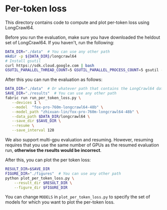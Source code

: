 # Per-token loss

This directory contains code to compute and plot per-token loss using LongCrawl64. 

Before you run the evaluation, make sure you have downloaded the heldout set of LongCrawl64. If you haven't, run the following:

```bash
DATA_DIR="./data"  # You can use any other path
mkdir -p ${DATA_DIR}/longcrawl64
# Install gsutil
curl https://sdk.cloud.google.com | bash
GSUTIL_PARALLEL_THREAD_COUNT=5 GSUTIL_PARALLEL_PROCESS_COUNT=5 gsutil -m cp -r 'gs://longcrawl64/heldout.zarr' ${DATA_DIR}/longcrawl64
```


After this you can run the evaluation as follows:

```bash
DATA_DIR="./data"  # Or whatever path that contains the LongCrawl64 dataset
SAVE_DIR="./results"  # You can use any other path
fabric run run_per_token_loss.py \
   --devices 1 \
   --model  "fox-pro-760m-longcrawl64-48b" \
   --model_path "zhixuan-lin/fox-pro-760m-longcrawl64-48b" \
   --data_path $DATA_DIR/longcrawl64 \
   --save_dir $SAVE_DIR \
   --resume \
   --save_interval 128
```
We also support multi-gpu evaluation and resuming. However, resuming requires that you use the same number of GPUs as the resumed evaluation run, **otherwise the rseults would be incorrect**.

After this, you can plot the per token loss:

```bash
RESULT_DIR=$SAVE_DIR  
FIGURE_DIR="./figures"  # You can use any other path
python plot_per_token_loss.py \
    --result_dir $RESULT_DIR \
    --figure_dir $FIGURE_DIR
```

You can change `MODELS` in `plot_per_token_loss.py` to specify the set of models for which you want to plot the per-token loss.
